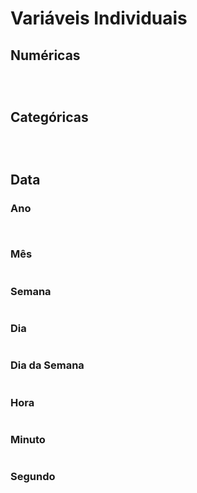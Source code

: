 # Variáveis Individuais

## Numéricas
```{glue:figure} numerical_stats
```
```{glue:figure} numerical_hist_plot
```
```{glue:figure} numerical_box_plot
```


## Categóricas
```{glue:figure} categorical_stats
```
```{glue:figure} categorical_unique_plot
```
```{glue:figure} categorical_top_categories_plot
```

## Data
### Ano
```{glue:figure} datetime_stats
```
```{glue:figure} categoricaldt_year_plot
```
### Mês
```{glue:figure} categoricaldt_month_plot
```
### Semana
```{glue:figure} categoricaldt_week_plot
```
### Dia
```{glue:figure} categoricaldt_day_plot
```
### Dia da Semana
```{glue:figure} categoricaldt_week_day_plot
```
### Hora
```{glue:figure} categoricaldt_hour_plot
```
### Minuto
```{glue:figure} categoricaldt_minute_plot
```
### Segundo
```{glue:figure} categoricaldt_week_second_plot
```